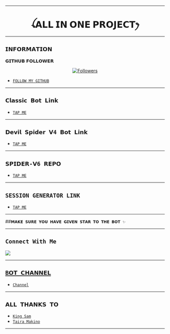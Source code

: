 
-------
## <h1 align="center">ꪶ𝗔𝗟𝗟 𝗜𝗡 𝗢𝗡𝗘 𝗣𝗥𝗢𝗝𝗘𝗖𝗧ꫂ<br></h1>
-------

## ```𝗜𝗡𝗙𝗢𝗥𝗠𝗔𝗧𝗜𝗢𝗡```

𝗚𝗜𝗧𝗛𝗨𝗕 𝗙𝗢𝗟𝗟𝗢𝗪𝗘𝗥
<p align="center">
<a href="https://github.com/Samue-l1/followers"><img title="Followers" src="https://img.shields.io/github/followers/Samue-l1?color=red&style=flat-square"></a>

- [`FOLLOW MY GITHUB`](https://github.com/Samue-l1)

-------
## ```𝗖𝗹𝗮𝘀𝘀𝗶𝗰 𝗕𝗼𝘁 𝗟𝗶𝗻𝗸```

- [`TAP ME`](https://github.com/Samue-l1/Classic-v3-BUG/pair)


-------
## ```𝗗𝗲𝘃𝗶𝗹 𝗦𝗽𝗶𝗱𝗲𝗿 𝗩4 𝗕𝗼𝘁 𝗟𝗶𝗻𝗸```

- [`TAP ME`](https://github.com/Samue-l1/Devil-Spider)

-------
## ```𝗦𝗣𝗜𝗗𝗘𝗥-𝗩6 𝗥𝗘𝗣𝗢```

- [`TAP ME`](https://github.com/Samue-l1/Spider-V6)

-------
## ```SESSION GENERATOR LINK```

- [`TAP ME`](https://spider-classic-pairing.onrender.com)

-------
##```𝗠𝗔𝗞𝗘 𝗦𝗨𝗥𝗘 𝗬𝗢𝗨 𝗛𝗔𝗩𝗘 𝗚𝗜𝗩𝗘𝗡 𝗦𝗧𝗔𝗥 𝗧𝗢 𝗧𝗛𝗘 𝗕𝗢𝗧 ✨```

-------
## ```Connect With Me```
<p align="center">

<a href="https://wa.me//254742491666"><img src="https://img.shields.io/badge/WhatsApp ?style=for-the-badge&logo=whatsapp&logoColor=white&link=https://wa.me//254742491666" /><br>

-------
## ```B𝗢𝗧 𝗖𝗛𝗔𝗡𝗡𝗘𝗟```

- [`Channel`](https://whatsapp.com/channel/0029VaaqaSp0LKZDuwe5SI3e)
-------
## ```𝗔𝗟𝗟 𝗧𝗛𝗔𝗡𝗞𝗦 𝗧𝗢```

- [`King Sam`](https://github.com/Samue-l1)
- [`Taira Makino`](https://github.com/anonphoenix007)

-------
